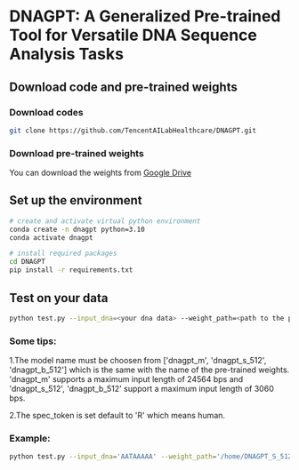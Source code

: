 # DNAGPT: A Generalized Pre-trained Tool for Versatile DNA Sequence Analysis Tasks

## Download code and pre-trained weights

### Download codes

```bash
git clone https://github.com/TencentAILabHealthcare/DNAGPT.git
```

### Download pre-trained weights
You can download the weights from
[Google Drive](https://drive.google.com/drive/folders/10UPPx6V13oQW6knuLV7d8SRIA3D6hYor?usp=drive_link)

## Set up the environment

```bash
# create and activate virtual python environment
conda create -n dnagpt python=3.10
conda activate dnagpt

# install required packages
cd DNAGPT
pip install -r requirements.txt
```

## Test on your data

```bash
python test.py --input_dna=<your dna data> --weight_path=<path to the pre-trained weight> --model_name=<the model you want to use> --spec_token=<the specical token corresponding to species of the dna>
```

### Some tips:

1.The model name must be choosen from \['dnagpt_m', 'dnagpt_s_512', 'dnagpt_b_512'\] which is the same with the name of the pre-trained weights. 'dnagpt_m' supports a maximum input length of 24564 bps and 'dnagpt_s_512', 'dnagpt_b_512' support a maximum input length of 3060 bps.

2.The spec_token is set default to 'R' which means human.

### Example:
```bash
python test.py --input_dna='AATAAAAA' --weight_path='/home/DNAGPT_S_512.pth' --model_name='dnagpt_s_512'  --spec_token='R'
```






